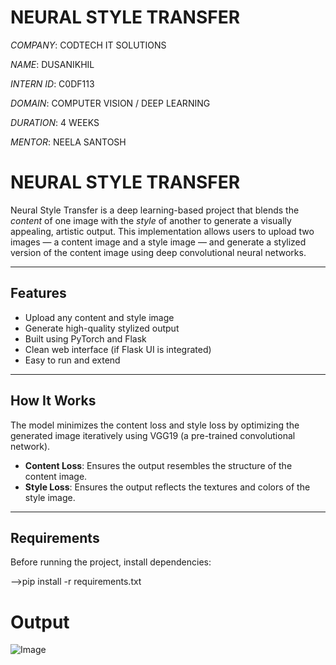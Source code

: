 # NEURAL STYLE TRANSFER
*COMPANY*: CODTECH IT SOLUTIONS

*NAME*: DUSANIKHIL

*INTERN ID*: C0DF113

*DOMAIN*: COMPUTER VISION / DEEP LEARNING

*DURATION*: 4 WEEKS

*MENTOR*: NEELA SANTOSH



#  NEURAL STYLE TRANSFER

Neural Style Transfer is a deep learning-based project that blends the *content* of one image with the *style* of another to generate a visually appealing, artistic output. This implementation allows users to upload two images — a content image and a style image — and generate a stylized version of the content image using deep convolutional neural networks.

---

##  Features

- Upload any content and style image
- Generate high-quality stylized output
- Built using PyTorch and Flask
- Clean web interface (if Flask UI is integrated)
- Easy to run and extend

---

##  How It Works

The model minimizes the content loss and style loss by optimizing the generated image iteratively using VGG19 (a pre-trained convolutional network).

- **Content Loss**: Ensures the output resembles the structure of the content image.
- **Style Loss**: Ensures the output reflects the textures and colors of the style image.

---

##  Requirements

Before running the project, install dependencies:

-->pip install -r requirements.txt

# Output

![Image](https://github.com/user-attachments/assets/74109470-6dc5-474d-8ee8-a6eef0098735)
